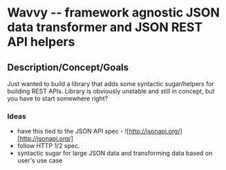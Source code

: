 # Wavvy -- framework agnostic JSON data transformer and JSON REST API helpers

## Description/Concept/Goals

Just wanted to build a library that adds some syntactic sugar/helpers for building REST APIs.
Library is obviously unstable and still in concept, but you have to start somewhere right? 

### Ideas

- have this tied to the JSON API spec - ![http://jsonapi.org/][http://jsonapi.org/]
- follow HTTP 1/2 spec.
- syntactic sugar for large JSON data and transforming data based on user's use case